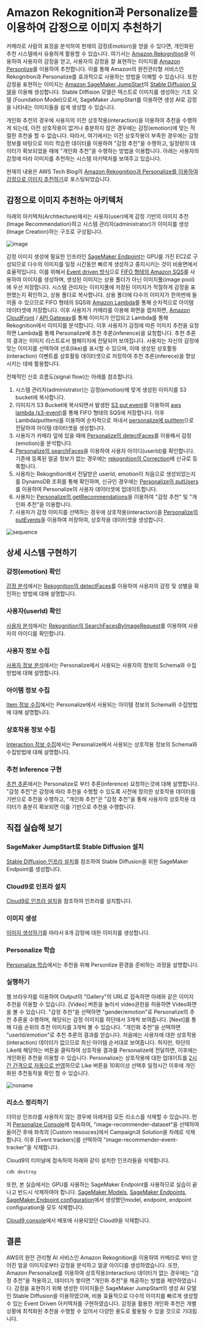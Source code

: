 # Amazon Rekognition과 Personalize를 이용하여 감정으로 이미지 추천하기

카메라로 사람의 표정을 분석하여 현재의 감정(Emotion)을 얻을 수 있다면, 개인화된 추천 시스템에서 유용하게 활용할 수 있습니다. 여기서는 [Amazon Rekognition](https://aws.amazon.com/ko/rekognition/)을 이용하여 사용자의 감정을 얻고, 사용자의 감정을 잘 표현하는 이미지를 [Amazon Personlize](https://aws.amazon.com/ko/personalize/)를 이용하여 추천합니다. 이를 통해 Amazon의 완전관리형 서비스인 Rekognition과 Personalize를 효과적으로 사용하는 방법을 이해할 수 있습니다. 또한 감정을 표현하는 이미지는 [Amazon SageMaker JumpStart](https://docs.aws.amazon.com/sagemaker/latest/dg/studio-jumpstart.html)의 [Stable Diffusion 모델](https://aws.amazon.com/ko/blogs/tech/ai-art-stable-diffusion-sagemaker-jumpstart/)을 이용해 생성합니다. Stable Diffision 모델은 텍스트로 이미지를 생성하는 기초 모델 (Foundation Model)으로서, SageMaker JumpStart를 이용하면 생성 AI로 감정을 나타내는 이미지들을 쉽게 생성할 수 있습니다. 

개인화 추천의 경우에 사용자의 이전 상호작용(interaction)을 이용하여 추천을 수행하게 되는데, 이전 상호작용이 없거나 충분하지 않은 경우에는 감정(emotion)에 맞는 적절한 추천을 할 수 없습니다. 따라서, 여기에서는 이전 상호작용이 부족한 경우에는 감정 정보를 바탕으로 미리 학습한 데이터를 이용하여 "감정 추천"을 수행하고, 일정량의 데이터가 확보되었을 때에 "개인화 추천"을 수행하는 방법을 이용합니다. 아래는 사용자의 감정에 따라 이미지를 추천하는 시스템 아키텍처를 보여주고 있습니다.

현재의 내용은 AWS Tech Blog의 [Amazon Rekognition과 Personalize를 이용하여 감정으로 이미지 추천하기](https://aws.amazon.com/ko/blogs/tech/image-recommender-based-on-emotion/)로 포스팅되었습니다.

## 감정으로 이미지 추천하는 아키텍처

아래의 아키텍처(Archtiecture)에서는 사용자(user)에게 감정 기반의 이미지 추천(Image Recommendation)하고 시스템 관리자(administrator)가 이미지를 생성(Image Creation)하는 구조로 구성됩니다. 

![image](https://github.com/kyopark2014/image-recommender-based-on-emotion/assets/52392004/1dc33a35-66a2-4794-ad47-a1f61927e313)


감정 이미지 생성에 필요한 인프라인 [SageMaker Endpoint](https://docs.aws.amazon.com/sagemaker/latest/dg/realtime-endpoints-deployment.html)는 GPU를 가진 EC2로 구성되므로 다수의 이미지를 일정 시간동안 빠르게 생성하고 중지시키는 것이 비용면에서 효율적입니다. 이를 위해서 [Event driven 방식](https://aws.amazon.com/ko/event-driven-architecture/)으로 [FIFO 형태의 Amazon SQS](https://docs.aws.amazon.com/AWSSimpleQueueService/latest/SQSDeveloperGuide/FIFO-queues.html)를 사용하여 이미지를 생성하며, 생성된 이미지는 상용 폴더가 아닌 이미지풀(image pool)에 우선 저장합니다. 시스템 관리자는 이미지풀에 저장된 이미지가 적절하게 감정을 표현했는지 확인하고, 상용 폴더로 복사합니다. 상용 폴더에 다수의 이미지가 한꺼번에 들어올 수 있으므로 FIFO 형태의 SQS와 [Amazon Lambda](https://aws.amazon.com/ko/lambda/)를 통해 순차적으로 아이템 데이터셋에 저장합니다. 이후 사용자가 카메라를 이용해 화면을 캡처하면, [Amazon CloudFront](https://aws.amazon.com/ko/cloudfront/) / [API Gateway](https://aws.amazon.com/ko/api-gateway/)를 통해 이미지가 인입되고 Lambda를 통해 Rekognition에서 이미지를 분석합니다. 이후 사용자가 감정에 따른 이미지 추천을 요청하면 Lambda를 통해 Personalize에 추천 추론(inference)을 요청합니다. 추천 추론의 결과는 이미지 리스트로서 웹페이지에 전달되어 보여집니다. 사용자는 자신의 감정에 맞는 이미지를 선택하여 선호(like)를 표시할 수 있으며, 이때 생성된 상호활동(interaction) 이벤트를 상호활동 데이터셋으로 저장하여 추천 추론(inferece)을 향상시키는 데에 활용합니다.

전체적인 신호 흐름도(signal flow)는 아래를 참조합니다.

1) 시스템 관리자(administrator)는 감정(emotion)에 맞게 생성된 이미지를 S3 bucket에 복사합니다. 
2) 이미지가 S3 Bucket에 복사되면서 발생한 [S3 put event](https://docs.aws.amazon.com/ko_kr/AmazonS3/latest/userguide/NotificationHowTo.html)를 이용하여 [aws lambda (s3-event)](https://aws.amazon.com/ko/lambda/)를 통해 FIFO 형태의 SQS에 저장합니다. 이후 Lambda(putItem)를 이용하여 순차적으로 꺼내서 [personalize에 putItem](https://docs.aws.amazon.com/ko_kr/personalize/latest/dg/API_UBS_PutItems.html)으로 전달하여 아이템 데이터셋을 생성합니다.
3) 사용자가 카메라 앞에 있을 때에 [Personalize의 detectFaces](https://docs.aws.amazon.com/rekognition/latest/APIReference/API_DetectFaces.html)를 이용해서 감정(emotion)을 분석합니다. 
4) [Personalize의 searchFaces](https://docs.aws.amazon.com/rekognition/latest/APIReference/API_SearchFaces.html)을 이용하여 사용자 아이디(userId)를 확인합니다. 기존에 등록된 얼굴 정보가 없는 경우에는 [rekognition의 Correction](https://docs.aws.amazon.com/rekognition/latest/dg/collections.html)에 신규로 등록합니다. 
5) 사용자는 Rekognition에서 전달받은 userId, emotion이 처음으로 생성되었는지를 DynamoDB 조회를 통해 확인하며, 신규인 경우에는 [Personalize의 putUsers](https://docs.aws.amazon.com/ko_kr/personalize/latest/dg/API_UBS_PutUsers.html)를 이용하여 Personalize의 사용자 데이터셋에 업데이트합니다.
6) 사용자는 [Personalize의 getRecommendations](https://docs.aws.amazon.com/ko_kr/personalize/latest/dg/API_RS_GetRecommendations.html)을 이용하여 "감정 추천" 및 "개인화 추천"을 이용합니다. 
9) 사용자가 감정 이미지를 선택하는 경우에 상호작용(interaction)을 [Personalize의 putEvents](https://docs.aws.amazon.com/personalize/latest/dg/API_UBS_PutEvents.html)을 이용하여 저장하여, 상호작용 데이터셋을 생성합니다. 

![sequence](https://user-images.githubusercontent.com/52392004/236805345-c56801a4-dc53-457d-b1f7-200db0edb02d.png)





## 상세 시스템 구현하기

### 감정(emotion) 확인

[감정 분석](./face-search.md)에서는 [Rekognition의 detectFaces](https://docs.aws.amazon.com/rekognition/latest/APIReference/API_DetectFaces.html)를 이용하여 사용자의 감정 및 성별을 확인하는 방법에 대해 설명합니다.

### 사용자(userId) 확인

[사용자 분석](./face-correction.md)에서는 [Rekognition의 SearchFacesByImageRequest](https://docs.aws.amazon.com/rekognition/latest/dg/search-face-with-image-procedure.html)를 이용하여 사용자의 아이디를 확인합니다.

### 사용자 정보 수집

[사용자 정보 분석](./personalize-user.md)에서는 Personalize에서 사용되는 사용자의 정보의 Schema와 수집방법에 대해 설명합니다.


### 아이템 정보 수집

[Item 정보 수집](./personalize-item.md)에서는 Personalize에서 사용되는 아이템 정보의 Schema와 수집방법에 대해 설명합니다.


### 상호작용 정보 수집

[Interaction 정보 수집](./personalize-interaction.md)에서는 Personalize에서 사용되는 상호작용 정보의 Schema와 수집방법에 대해 설명합니다.


### 추천 Inference 구현

[추천 추론](./recommendation.md)에서는 Personalize로 부터 추론(inference) 요청하는것에 대해 설명합니다. "감정 추천"은 감정에 따라 추천을 수행할 수 있도록 사전에 정의한 상호작용 데이터를 기반으로 추천을 수행하고, "개인화 추천"은 "감정 추천"을 통해 사용자의 상호작용 데이터가 충분히 확보되면 이를 기반으로 추천을 수행합니다. 

## 직접 실습해 보기

### SageMaker JumpStart로 Stable Diffusion 설치

[Stable Diffusion 인프라 설치](./stable-diffusion-deployment.md)를 참조하여 Stable Diffusion을 위한 SageMaker Endpoint를 생성합니다. 

### Cloud9로 인프라 설치

[Cloud9로 인프라 설치](./deployment.md)을 참조하여 인프라를 설치합니다.

### 이미지 생성

[이미지 생성하기](https://github.com/kyopark2014/image-recommender-based-on-emotion/blob/main/image-generation.md)를 따라서 8개 감정에 대한 이미지를 생성합니다. 

### Personalize 학습

[Personalize 학습](https://github.com/kyopark2014/image-recommender-based-on-emotion/blob/main/personalize-training.md)에서는 추천을 위해 Personlize 환경을 준비하는 과정을 설명합니다.

### 실행하기

웹 브라우저를 이용하여 Output의 "Gallery"의 URL로 접속하면 아래와 같은 이미지 추천을 이용할 수 있습니다. [Video] 버튼을 눌러서 video권한을 허용하면 Video화면을 볼 수 있습니다. "감정 추천"을 선택하면 "gender/emotion"로 Personalize의 추천 추론을 수행하며, 해당되는 감정 이미지를 하단에서 3개씩 보여줍니다. [Next]를 통해 다음 순위의 추천 이미지를 3개씩 볼 수 있습니다. 
"개인화 추천"을 선택하면 "userId/emotion"로 추천 추론의 결과를 얻습니다. 처음에는 사용자에 대한 상호작용(interaction) 데이터가 없으므로 최신 아이템 순서대로 보여줍니다. 하지만, 하단의 Like에 해당하는 버튼을 클릭하여 상호작용 결과를 Personalize에 전달하면, 이후에는 개인화된 추천을 이용할 수 있습니다. Personalize는 상호작용에 대한 업데이트를 [2시간 간격으로 자동으로 반영](https://docs.aws.amazon.com/personalize/latest/dg/native-recipe-new-item-USER_PERSONALIZATION.html)하므로 Like 버튼을 10회이상 선택후 일정시간 이후에 개인화된 추천동작을 확인 할 수 있습니다. 

![noname](https://user-images.githubusercontent.com/52392004/236821778-076f6d9c-d338-442e-9ce5-b8c34b79b6ec.png)

### 리소스 정리하기

더이상 인프라를 사용하지 않는 경우에 아래처럼 모든 리소스를 삭제할 수 있습니다. 먼저 [Personalize Console](https://ap-northeast-2.console.aws.amazon.com/personalize/home?region=ap-northeast-2#datasetGroups)에 접속하여, "image-recommender-dataset"을 선택하여 들어간 후에 좌측의 [Custom resouces]에서 Campaign과 Solution을 차례로 삭제합니다. 이후 [Event trackers]를 선택하여 "image-recommender-event-tracker"을 삭제합니다. 

Cloud9의 터미널에 접속하여 아래와 같이 설치한 인프라들을 삭제합니다.

```java
cdk destroy
```

또한, 본 실습에서는 GPU를 사용하는 SageMaker Endpoint를 사용하므로 실습이 끝나고 반드시 삭제하여야 합니다. [SageMaker Models](https://ap-northeast-2.console.aws.amazon.com/sagemaker/home?region=ap-northeast-2#/models), [SageMaker Endpoints](https://ap-northeast-2.console.aws.amazon.com/sagemaker/home?region=ap-northeast-2#/endpoints), [SageMaker Endpoint configuration](https://ap-northeast-2.console.aws.amazon.com/sagemaker/home?region=ap-northeast-2#/endpointConfig)에서 생성했던model, endpoint, endpoint configuration을 모두 삭제합니다.

[Cloud9 console](https://ap-northeast-2.console.aws.amazon.com/cloud9control/home?region=ap-northeast-2#/)에서 배포에 사용되었던 Cloud9을 삭제합니다.


## 결론

AWS의 완전 관리형 AI 서비스인 Amazon Rekognition을 이용하여 카메라로 부터 얻어진 얼굴 이미지로부터 감정을 분석하고 얼굴 아이디를 생성하였습니다. 또한, Amazon Personalize를 이용하여 상호작용(interaction) 데이터가 없는 경우에는 "감정 추천"을 적용하고, 데이터가 쌓이면 "개인화 추천"을 제공하는 방법을 제안하였습니다. 감정을 표현하기 위해 생성한 이미지들은 SageMaker JumpStart의 생성 AI 모델인 Stable Diffusion을 이용하였으며, 비용 효율적으로 다수의 이미지를 빠르게 생성할 수 있는 Event Driven 아키텍처를 구현하였습니다. 감정을 활용한 개인화 추천은 개별 상황에 최적화된 추천을 수행할 수 있어서 다양한 용도로 활용될 수 있을 것으로 기대됩니다.

